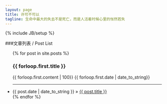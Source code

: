 ```yaml
---
layout: page
title: 许可不可以
tagline: 生命中最大的失去不是死亡，而是人活着时候心里的怅然若失
---
```

{% include JB/setup %} 

###文章列表 / Post List

<ul class="posts">
  {% for post in site.posts %}
    <h3>{{ forloop.first.title }}</h3>
    {{ forloop.first.content | 100}}
    {{ forloop.first.date | date_to_string}}
    <hr />
    <li><span>{{ post.date | date_to_string }}</span> &raquo; <a href="{{ BASE_PATH }}{{ post.url }}">{{ post.title }}</a></li>
  {% endfor %}
</ul>
